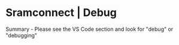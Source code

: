 # Sramconnect | Debug

Summary - Please see the VS Code section and look for "debug" or "debugging"
